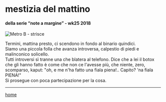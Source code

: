 # mestizia del mattino    

#### della serie “note a margine” - wk25 2018  
![](https://live.staticflickr.com/65535/49138060893_d444ceacc7_z.jpg "Metro B - strisce")    

Termini, mattina presto, ci scendono in fondo al binario quindici.  
Siamo una piccola folla che avanza introversa, calpestio di piedi e malinconico solicello.  
Tutti introversi sì tranne una che blatera al telefono. Dice che a lei il botox che gli hanno fatto è come che non ce l'avesse più, che niente, zero, scomparso, kaput: "oh, e me n'ha fatto una fiala piena!.. Capito? 'na fiala PIENA!"  
Si prosegue con poca partecipazione per la cosa.   

---  
[home](/interarete.md) 
